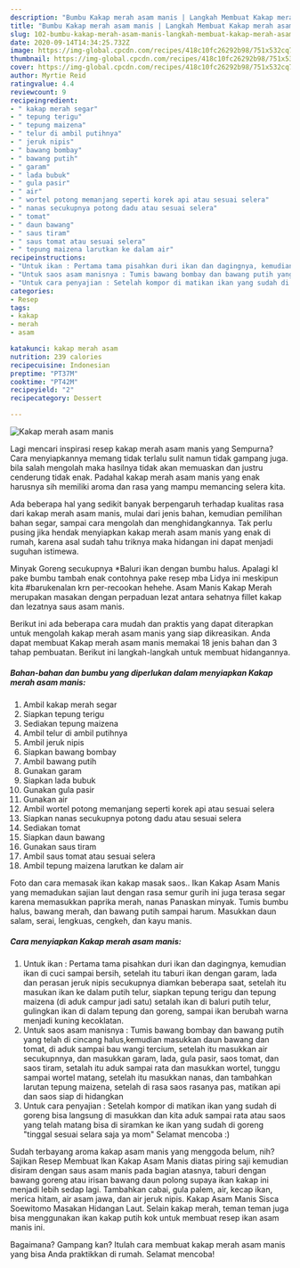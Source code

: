 ```yaml
---
description: "Bumbu Kakap merah asam manis | Langkah Membuat Kakap merah asam manis Yang Enak Banget"
title: "Bumbu Kakap merah asam manis | Langkah Membuat Kakap merah asam manis Yang Enak Banget"
slug: 102-bumbu-kakap-merah-asam-manis-langkah-membuat-kakap-merah-asam-manis-yang-enak-banget
date: 2020-09-14T14:34:25.732Z
image: https://img-global.cpcdn.com/recipes/418c10fc26292b98/751x532cq70/kakap-merah-asam-manis-foto-resep-utama.jpg
thumbnail: https://img-global.cpcdn.com/recipes/418c10fc26292b98/751x532cq70/kakap-merah-asam-manis-foto-resep-utama.jpg
cover: https://img-global.cpcdn.com/recipes/418c10fc26292b98/751x532cq70/kakap-merah-asam-manis-foto-resep-utama.jpg
author: Myrtie Reid
ratingvalue: 4.4
reviewcount: 9
recipeingredient:
- " kakap merah segar"
- " tepung terigu"
- " tepung maizena"
- " telur di ambil putihnya"
- " jeruk nipis"
- " bawang bombay"
- " bawang putih"
- " garam"
- " lada bubuk"
- " gula pasir"
- " air"
- " wortel potong memanjang seperti korek api atau sesuai selera"
- " nanas secukupnya potong dadu atau sesuai selera"
- " tomat"
- " daun bawang"
- " saus tiram"
- " saus tomat atau sesuai selera"
- " tepung maizena larutkan ke dalam air"
recipeinstructions:
- "Untuk ikan : Pertama tama pisahkan duri ikan dan dagingnya, kemudian ikan di cuci sampai bersih, setelah itu taburi ikan dengan garam, lada dan perasan jeruk nipis secukupnya diamkan beberapa saat, setelah itu masukan ikan ke dalam putih telur, siapkan tepung terigu dan tepung maizena (di aduk campur jadi satu) setalah ikan di baluri putih telur, gulingkan ikan di dalam tepung dan goreng, sampai ikan berubah warna menjadi kuning kecoklatan."
- "Untuk saos asam manisnya : Tumis bawang bombay dan bawang putih yang telah di cincang halus,kemudian masukkan daun bawang dan tomat, di aduk sampai bau wangi tercium, setelah itu masukkan air secukupnnya, dan masukkan garam, lada, gula pasir, saos tomat, dan saos tiram, setalah itu aduk sampai rata dan masukkan wortel, tunggu sampai wortel matang, setelah itu masukkan nanas, dan tambahkan larutan tepung maizena, setelah di rasa saos rasanya pas, matikan api dan saos siap di hidangkan"
- "Untuk cara penyajian : Setelah kompor di matikan ikan yang sudah di goreng bisa langsung di masukkan dan kita aduk sampai rata atau saos yang telah matang bisa di siramkan ke ikan yang sudah di goreng &#34;tinggal sesuai selara saja ya mom&#34; Selamat mencoba :)"
categories:
- Resep
tags:
- kakap
- merah
- asam

katakunci: kakap merah asam 
nutrition: 239 calories
recipecuisine: Indonesian
preptime: "PT37M"
cooktime: "PT42M"
recipeyield: "2"
recipecategory: Dessert

---
```



![Kakap merah asam manis](https://img-global.cpcdn.com/recipes/418c10fc26292b98/751x532cq70/kakap-merah-asam-manis-foto-resep-utama.jpg)

Lagi mencari inspirasi resep kakap merah asam manis yang Sempurna? Cara menyiapkannya memang tidak terlalu sulit namun tidak gampang juga. bila salah mengolah maka hasilnya tidak akan memuaskan dan justru cenderung tidak enak. Padahal kakap merah asam manis yang enak harusnya sih memiliki aroma dan rasa yang mampu memancing selera kita.

Ada beberapa hal yang sedikit banyak berpengaruh terhadap kualitas rasa dari kakap merah asam manis, mulai dari jenis bahan, kemudian pemilihan bahan segar, sampai cara mengolah dan menghidangkannya. Tak perlu pusing jika hendak menyiapkan kakap merah asam manis yang enak di rumah, karena asal sudah tahu triknya maka hidangan ini dapat menjadi suguhan istimewa.

Minyak Goreng secukupnya *Baluri ikan dengan bumbu halus. Apalagi kl pake bumbu tambah enak contohnya pake resep mba Lidya ini meskipun kita #barukenalan krn per-recookan hehehe. Asam Manis Kakap Merah merupakan masakan dengan perpaduan lezat antara sehatnya fillet kakap dan lezatnya saus asam manis.


Berikut ini ada beberapa cara mudah dan praktis yang dapat diterapkan untuk mengolah kakap merah asam manis yang siap dikreasikan. Anda dapat membuat Kakap merah asam manis memakai 18 jenis bahan dan 3 tahap pembuatan. Berikut ini langkah-langkah untuk membuat hidangannya.

<!--inarticleads1-->

##### Bahan-bahan dan bumbu yang diperlukan dalam menyiapkan Kakap merah asam manis:

1. Ambil  kakap merah segar
1. Siapkan  tepung terigu
1. Sediakan  tepung maizena
1. Ambil  telur di ambil putihnya
1. Ambil  jeruk nipis
1. Siapkan  bawang bombay
1. Ambil  bawang putih
1. Gunakan  garam
1. Siapkan  lada bubuk
1. Gunakan  gula pasir
1. Gunakan  air
1. Ambil  wortel potong memanjang seperti korek api atau sesuai selera
1. Siapkan  nanas secukupnya potong dadu atau sesuai selera
1. Sediakan  tomat
1. Siapkan  daun bawang
1. Gunakan  saus tiram
1. Ambil  saus tomat atau sesuai selera
1. Ambil  tepung maizena larutkan ke dalam air


Foto dan cara memasak ikan kakap masak saos.. Ikan Kakap Asam Manis yang memadukan sajian laut dengan rasa semur gurih ini juga terasa segar karena memasukkan paprika merah, nanas Panaskan minyak. Tumis bumbu halus, bawang merah, dan bawang putih sampai harum. Masukkan daun salam, serai, lengkuas, cengkeh, dan kayu manis. 

<!--inarticleads2-->

##### Cara menyiapkan Kakap merah asam manis:

1. Untuk ikan : Pertama tama pisahkan duri ikan dan dagingnya, kemudian ikan di cuci sampai bersih, setelah itu taburi ikan dengan garam, lada dan perasan jeruk nipis secukupnya diamkan beberapa saat, setelah itu masukan ikan ke dalam putih telur, siapkan tepung terigu dan tepung maizena (di aduk campur jadi satu) setalah ikan di baluri putih telur, gulingkan ikan di dalam tepung dan goreng, sampai ikan berubah warna menjadi kuning kecoklatan.
1. Untuk saos asam manisnya : Tumis bawang bombay dan bawang putih yang telah di cincang halus,kemudian masukkan daun bawang dan tomat, di aduk sampai bau wangi tercium, setelah itu masukkan air secukupnnya, dan masukkan garam, lada, gula pasir, saos tomat, dan saos tiram, setalah itu aduk sampai rata dan masukkan wortel, tunggu sampai wortel matang, setelah itu masukkan nanas, dan tambahkan larutan tepung maizena, setelah di rasa saos rasanya pas, matikan api dan saos siap di hidangkan
1. Untuk cara penyajian : Setelah kompor di matikan ikan yang sudah di goreng bisa langsung di masukkan dan kita aduk sampai rata atau saos yang telah matang bisa di siramkan ke ikan yang sudah di goreng &#34;tinggal sesuai selara saja ya mom&#34; Selamat mencoba :)


Sudah terbayang aroma kakap asam manis yang menggoda belum, nih? Sajikan Resep Membuat Ikan Kakap Asam Manis diatas piring saji kemudian disiram dengan saus asam manis pada bagian atasnya, taburi dengan bawang goreng atau irisan bawang daun polong supaya ikan kakap ini menjadi lebih sedap lagi. Tambahkan cabai, gula palem, air, kecap ikan, merica hitam, air asam jawa, dan air jeruk nipis. Kakap Asam Manis Sisca Soewitomo Masakan Hidangan Laut. Selain kakap merah, teman teman juga bisa menggunakan ikan kakap putih kok untuk membuat resep ikan asam manis ini. 

Bagaimana? Gampang kan? Itulah cara membuat kakap merah asam manis yang bisa Anda praktikkan di rumah. Selamat mencoba!
